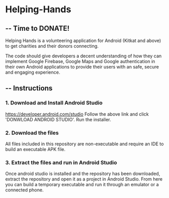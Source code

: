 # Helping-Hands

## -- Time to DONATE!
Helping Hands is a volunteering application for Android (Kitkat and above)
to get charities and their donors connecting.

The code should give developers a decent understanding of how they can 
implement Google Firebase, Google Maps and Google authentication in
their own Android applications to provide their users with an safe, 
secure and engaging experience.

## -- Instructions

### 1. Download and Install Android Studio
https://developer.android.com/studio
Follow the above link and click 'DONWLOAD ANDROID STUDIO'. Run the installer.
### 2. Download the files
All files included in this repository are non-executable and require an
IDE to build an executable APK file.
### 3. Extract the files and run in Android Studio
Once android studio is installed and the repository has been downloaded, 
extract the repository and open it as a project in Android Studio. From 
here you can build a temporary executable and run it through an emulator 
or a connected phone.
